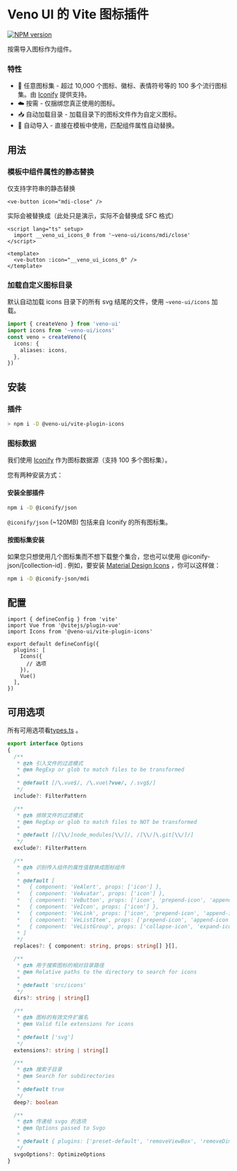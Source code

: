 # Veno UI 的 Vite 图标插件

[![NPM version](https://img.shields.io/npm/v/@veno-ui/vite-plugin-icons?color=a1b858&label=)](https://www.npmjs.com/package/@veno-ui/vite-plugin-icons)

按需导入图标作为组件。

### 特性

- 🤹 任意图标集 - 超过 10,000 个图标、徽标、表情符号等的 100 多个流行图标集。由 [Iconify](https://iconify.design/) 提供支持。
- ☁️ 按需 - 仅捆绑您真正使用的图标。
- 📥 自动加载目录 - 加载目录下的图标文件作为自定义图标。
- 📲 自动导入 - 直接在模板中使用，匹配组件属性自动替换。

## 用法

### 模板中组件属性的静态替换

仅支持字符串的静态替换

```vue
<ve-button icon="mdi-close" />
```

实际会被替换成（此处只是演示，实际不会替换成 SFC 格式）

```vue
<script lang="ts" setup>
  import __veno_ui_icons_0 from '~veno-ui/icons/mdi/close'
</script>

<template>
  <ve-button :icon="__veno_ui_icons_0" />
</template>
```

### 加载自定义图标目录

默认自动加载 icons 目录下的所有 svg 结尾的文件，使用 `~veno-ui/icons` 加载。

```ts
import { createVeno } from 'veno-ui'
import icons from '~veno-ui/icons'
const veno = createVeno({
  icons: {
    aliases: icons,
  },
})
```

## 安装

### 插件

```sh
> npm i -D @veno-ui/vite-plugin-icons
```

### 图标数据

我们使用 [Iconify](https://iconify.design/) 作为图标数据源（支持 100 多个图标集）。

您有两种安装方式：

#### 安装全部插件

```sh
npm i -D @iconify/json
```

`@iconify/json` (~120MB) 包括来自 Iconify 的所有图标集。

#### 按图标集安装

如果您只想使用几个图标集而不想下载整个集合，您也可以使用 @iconify-json/[collection-id] . 例如，要安装 [Material Design Icons](https://icon-sets.iconify.design/mdi/) ，你可以这样做：

```sh
npm i -D @iconify-json/mdi
```

## 配置

```tsx
import { defineConfig } from 'vite'
import Vue from '@vitejs/plugin-vue'
import Icons from '@veno-ui/vite-plugin-icons'

export default defineConfig({
  plugins: [
    Icons({
      // 选项
    }),
    Vue()
  ],
})
```

## 可用选项

所有可用选项看[types.ts](https://github.com/qq15725/veno-ui/blob/master/packages/vite-plugin-icons/src/types.ts) 。


```ts
export interface Options
{
  /**
   * @zh 引入文件的过滤模式
   * @en RegExp or glob to match files to be transformed
   *
   * @default [/\.vue$/, /\.vue\?vue/, /.svg$/]
   */
  include?: FilterPattern

  /**
   * @zh 排除文件的过滤模式
   * @en RegExp or glob to match files to NOT be transformed
   *
   * @default [/[\\/]node_modules[\\/]/, /[\\/]\.git[\\/]/]
   */
  exclude?: FilterPattern

  /**
   * @zh 识别传入组件的属性值替换成图标组件
   *
   * @default [
   *   { component: 'VeAlert', props: ['icon'] },
   *   { component: 'VeAvatar', props: ['icon'] },
   *   { component: 'VeButton', props: ['icon', 'prepend-icon', 'append-icon'] },
   *   { component: 'VeIcon', props: ['icon'] },
   *   { component: 'VeLink', props: ['icon', 'prepend-icon', 'append-icon'] },
   *   { component: 'VeListItem', props: ['prepend-icon', 'append-icon'] },
   *   { component: 'VeListGroup', props: ['collapse-icon', 'expand-icon'] },
   * ]
   */
  replaces?: { component: string, props: string[] }[],

  /**
   * @zh 用于搜索图标的相对目录路径
   * @en Relative paths to the directory to search for icons
   *
   * @default 'src/icons'
   */
  dirs?: string | string[]

  /**
   * @zh 图标的有效文件扩展名
   * @en Valid file extensions for icons
   *
   * @default ['svg']
   */
  extensions?: string | string[]

  /**
   * @zh 搜索子目录
   * @en Search for subdirectories
   *
   * @default true
   */
  deep?: boolean

  /**
   * @zh 传递给 svgo 的选项
   * @en Options passed to Svgo
   *
   * @default { plugins: ['preset-default', 'removeViewBox', 'removeDimensions'] }
   */
  svgoOptions?: OptimizeOptions
}
```

